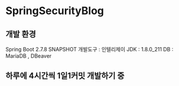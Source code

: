 # SpringSecurityBlog

## 개발 환경
Spring Boot 2.7.8 SNAPSHOT 
개발도구 : 인텔리제이 
JDK : 1.8.0_211 
DB : MariaDB , DBeaver 

## 하루에 4시간씩 1일1커밋 개발하기 중
